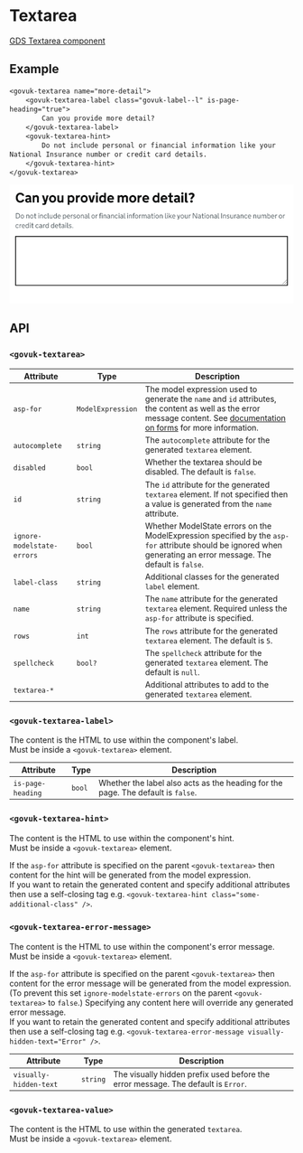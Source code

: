 # Textarea

[GDS Textarea component](https://design-system.service.gov.uk/components/textarea/)

## Example

```razor
<govuk-textarea name="more-detail">
    <govuk-textarea-label class="govuk-label--l" is-page-heading="true">
        Can you provide more detail?
    </govuk-textarea-label>
    <govuk-textarea-hint>
        Do not include personal or financial information like your National Insurance number or credit card details.
    </govuk-textarea-hint>
</govuk-textarea>
```

![Textarea](../images/textarea.png)


## API

### `<govuk-textarea>`

| Attribute | Type | Description |
| --- | --- | --- |
| `asp-for` | `ModelExpression` | The model expression used to generate the `name` and `id` attributes, the content as well as the error message content. See [documentation on forms](forms.md) for more information. |
| `autocomplete`| `string` | The `autocomplete` attribute for the generated `textarea` element. |
| `disabled` | `bool` | Whether the textarea should be disabled. The default is `false`. |
| `id` | `string` | The `id` attribute for the generated `textarea` element. If not specified then a value is generated from the `name` attribute. |
| `ignore-modelstate-errors` | `bool` | Whether ModelState errors on the ModelExpression specified by the `asp-for` attribute should be ignored when generating an error message. The default is `false`. |
| `label-class` | `string` | Additional classes for the generated `label` element. |
| `name` | `string` | The `name` attribute for the generated `textarea` element. Required unless the `asp-for` attribute is specified. |
| `rows` | `int` | The `rows` attribute for the generated `textarea` element. The default is `5`. |
| `spellcheck` | `bool?` | The `spellcheck` attribute for the generated `textarea` element. The default is `null`. |
| `textarea-*` | | Additional attributes to add to the generated `textarea` element. |

### `<govuk-textarea-label>`

The content is the HTML to use within the component's label.\
Must be inside a `<govuk-textarea>` element.

| Attribute | Type | Description |
| --- | --- | --- |
| `is-page-heading` | `bool` | Whether the label also acts as the heading for the page. The default is `false`. |

### `<govuk-textarea-hint>`

The content is the HTML to use within the component's hint.\
Must be inside a `<govuk-textarea>` element.

If the `asp-for` attribute is specified on the parent `<govuk-textarea>` then content for the hint will be generated from the model expression.\
If you want to retain the generated content and specify additional attributes then use a self-closing tag e.g.
`<govuk-textarea-hint class="some-additional-class" />`.

### `<govuk-textarea-error-message>`

The content is the HTML to use within the component's error message.\
Must be inside a `<govuk-textarea>` element.

If the `asp-for` attribute is specified on the parent `<govuk-textarea>` then content for the error message will be generated from the model expression.
(To prevent this set `ignore-modelstate-errors` on the parent `<govuk-textarea>` to `false`.) Specifying any content here will override any generated error message.\
If you want to retain the generated content and specify additional attributes then use a self-closing tag e.g.
`<govuk-textarea-error-message visually-hidden-text="Error" />`.

| Attribute | Type | Description |
| --- | --- | --- |
| `visually-hidden-text` | `string` | The visually hidden prefix used before the error message. The default is `Error`. |

### `<govuk-textarea-value>`

The content is the HTML to use within the generated `textarea`.\
Must be inside a `<govuk-textarea>` element.
